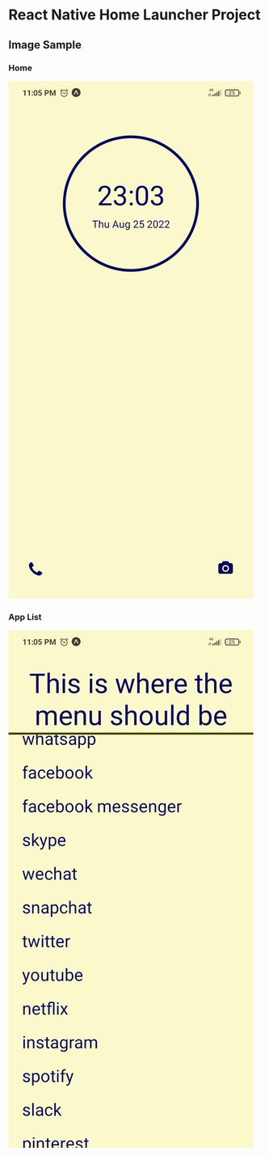
# React Native Home Launcher Project

## Image Sample

### Home
![Home Page Sample](/img/home.jpg)

### App List
![App List Page Sample](/img/appList.jpg)